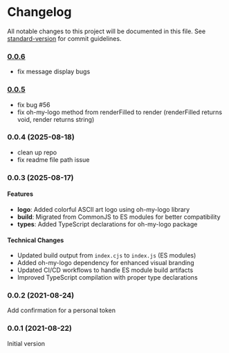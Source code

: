 # Changelog

All notable changes to this project will be documented in this file. See [standard-version](https://github.com/conventional-changelog/standard-version) for commit guidelines.

### [0.0.6](2025-08-23)

- fix message display bugs

### [0.0.5](2025-08-18)

- fix bug #56
- fix oh-my-logo method from renderFilled to render (renderFilled returns void, render returns string)

### 0.0.4 (2025-08-18)

- clean up repo
- fix readme file path issue

### 0.0.3 (2025-08-17)

#### Features

- **logo**: Added colorful ASCII art logo using oh-my-logo library
- **build**: Migrated from CommonJS to ES modules for better compatibility
- **types**: Added TypeScript declarations for oh-my-logo package

#### Technical Changes

- Updated build output from `index.cjs` to `index.js` (ES modules)
- Added oh-my-logo dependency for enhanced visual branding
- Updated CI/CD workflows to handle ES module build artifacts
- Improved TypeScript compilation with proper type declarations

### 0.0.2 (2021-08-24)

Add confirmation for a personal token

### 0.0.1 (2021-08-22)

Initial version
